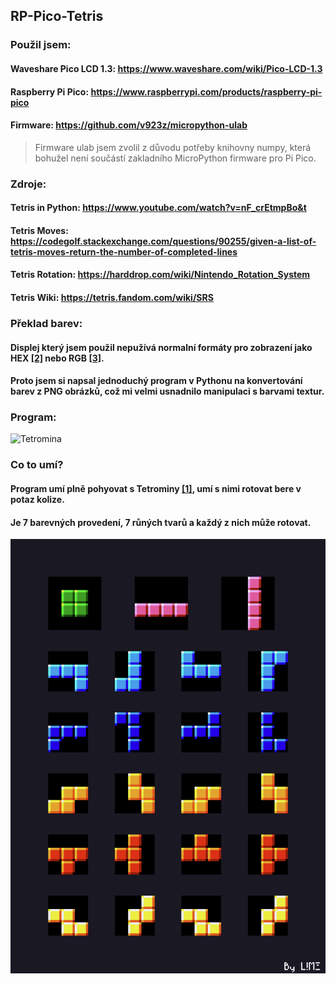 ## RP-Pico-Tetris
### Použil jsem:
#### Waveshare Pico LCD 1.3: <https://www.waveshare.com/wiki/Pico-LCD-1.3>
#### Raspberry Pi Pico: <https://www.raspberrypi.com/products/raspberry-pi-pico>
#### Firmware: <https://github.com/v923z/micropython-ulab>
> Firmware ulab jsem zvolil z důvodu potřeby knihovny numpy, která bohužel není součástí zakladního MicroPython firmware pro Pi Pico.
### **Zdroje:**
#### Tetris in Python: <https://www.youtube.com/watch?v=nF_crEtmpBo&t>
#### Tetris Moves: <https://codegolf.stackexchange.com/questions/90255/given-a-list-of-tetris-moves-return-the-number-of-completed-lines>
#### Tetris Rotation: <https://harddrop.com/wiki/Nintendo_Rotation_System>
#### Tetris Wiki: <https://tetris.fandom.com/wiki/SRS>
### **Překlad barev:**
#### Displej který jsem použil nepužívá normalní formáty pro zobrazení jako HEX [[2]](https://en.wikipedia.org/wiki/Web_colors) nebo RGB [[3]](https://en.wikipedia.org/wiki/RGB_color_model).
#### Proto jsem si napsal jednoduchý program v Pythonu na konvertování barev z PNG obrázků, což mi velmi usnadnilo manipulaci s barvami textur.
### **Program:**
![Tetromina](https://github.com/JirkaLime/RP-Pico-Tetris/blob/main/Obrazky/gp01.avifs?raw=true)

### Co to umí?
#### Program umí plně pohyovat s Tetrominy [[1]](https://en.wikipedia.org/wiki/Tetromino), umí s nimi rotovat bere v potaz kolize.
#### Je 7 barevných provedení, 7 růných tvarů a každý z nich může rotovat. 
![Tetromina](https://github.com/JirkaLime/RP-Pico-Tetris/blob/main/tetris_sheet.png?raw=true)
